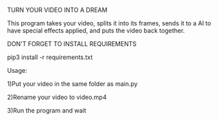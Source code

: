 TURN YOUR VIDEO INTO A DREAM


This program takes your video, splits it into its frames, sends it to a AI to have special effects applied, and puts the video back together.


DON'T FORGET TO INSTALL REQUIREMENTS

pip3 install -r requirements.txt


Usage:

1)Put your video in the same folder as main.py

2)Rename your video to video.mp4

3)Run the program and wait
